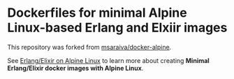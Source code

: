 Dockerfiles for minimal Alpine Linux-based Erlang and Elxiir images
===

This repository was forked from [msaraiva/docker-alpine](https://github.com/msaraiva/docker-alpine).

See [Erlang/Elixir on Alpine Linux](https://github.com/msaraiva/alpine-erlang) to learn more about creating **Minimal Erlang/Elixir docker images with Alpine Linux**.
